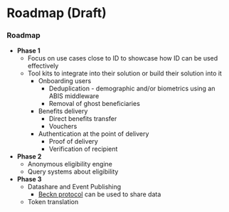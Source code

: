 # Roadmap (Draft)



### Roadmap

* **Phase 1**
  * Focus on use cases close to ID to showcase how ID can be used effectively
  * Tool kits to integrate into their solution or build their solution into it
    * Onboarding users
      * Deduplication - demographic and/or biometrics using an ABIS middleware
      * Removal of ghost beneficiaries
    * Benefits delivery
      * Direct benefits transfer
      * Vouchers
    * Authentication at the point of delivery
      * Proof of delivery
      * Verification of recipient
* **Phase 2**
  * Anonymous eligibility engine
  * Query systems about eligibility
* **Phase 3**
  * Datashare and Event Publishing
    * [Beckn protocol](https://becknprotocol.io/) can be used to share data
  * Token translation



